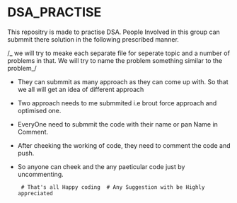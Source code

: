 # DSA_PRACTISE

This repositry is made to practise DSA. People Involved in this group can submmit there solution in the following prescribed manner.

/_ we will try to meake each separate file for seperate topic and a number of problems in that. We will try to name the problem something similar to the problem_/

- They can submmit as many approach as they can come up with. So that we all will get an idea of different approach
- Two approach needs to me submmited i.e brout force approach and optimised one.
- EveryOne need to submmit the code with their name or pan Name in Comment.
- After cheeking the working of code, they need to comment the code and push.
- So anyone can cheek and the any paeticular code just by uncommenting.

       # That's all Happy coding  # Any Suggestion with be Highly appreciated
